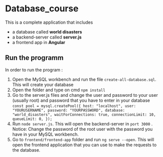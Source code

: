 # Database_course

This is a complete application that includes 
- a database called **world disasters**
- a backend-server called **server.js**
- a frontend app in **Angular**

## Run the programm 

In order to run the program : 
1. Open the MySQL workbench and run the file `create-all-database.sql`. This will create your database
2. Open the folder and type on cmd `npm install`
3. Go to the server.js files and change the user and password to your user (usually root) and password that you have to enter in your database
   ` const pool = mysql.createPool({
	host: "localhost",
	user: "YOURUSERNAME",
	password: "YOURPASSWORD",
	database: "world_disasters",
	waitForConnections: true,
	connectionLimit: 10,
	queueLimit: 0,
});
`
5. Run `node server.js`. This will open the backend-server in `port 3000` . Notice: Change the password of the root user with the password you have in your MySQL workbench.
6. Go to `frontend/frontend-app` folder and run `ng serve --open`. This will open the frontend application that you can use to make the requests to the database.
